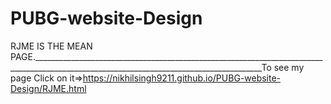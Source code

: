 # PUBG-website-Design
RJME IS THE MEAN PAGE._______________________________________________________________________________________________________________________________________To see my page Click on it=>https://nikhilsingh9211.github.io/PUBG-website-Design/RJME.html
